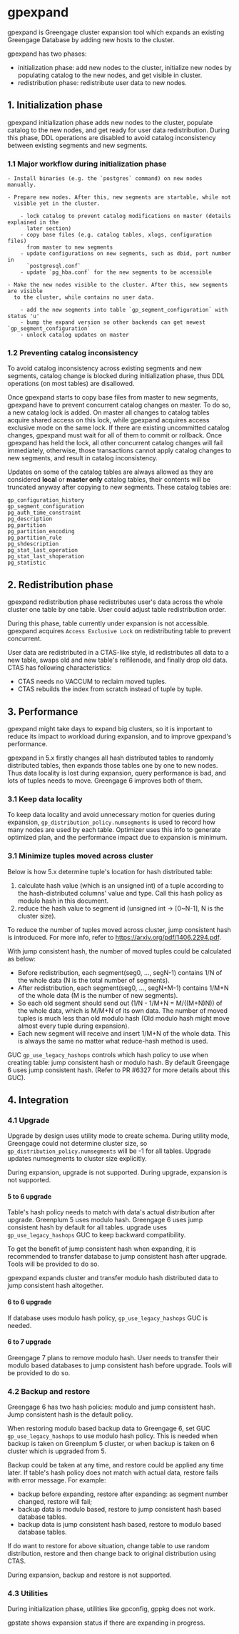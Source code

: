 # gpexpand

gpexpand is Greengage cluster expansion tool which expands an existing Greengage
Database by adding new hosts to the cluster.

gpexpand has two phases:

* initialization phase: add new nodes to the cluster, initialize new nodes by
populating catalog to the new nodes, and get visible in cluster.
* redistribution phase: redistribute user data to new nodes.

## 1. Initialization phase

gpexpand initialization phase adds new nodes to the cluster, populate catalog to the new nodes,
and get ready for user data redistribution. During this phase, DDL operations
are disabled to avoid catalog inconsistency between existing segments and new segments.

### 1.1 Major workflow during initialization phase

	- Install binaries (e.g. the `postgres` command) on new nodes manually.

	- Prepare new nodes. After this, new segments are startable, while not
	  visible yet in the cluster.

		- lock catalog to prevent catalog modifications on master (details explained in the
		  later section)
		- copy base files (e.g. catalog tables, xlogs, configuration files)
		  from master to new segments
		- update configurations on new segments, such as dbid, port number in
		  `postgresql.conf`
		- update `pg_hba.conf` for the new segments to be accessible

	- Make the new nodes visible to the cluster. After this, new segments are visible
	  to the cluster, while contains no user data.

		- add the new segments into table `gp_segment_configuration` with status 'u'
		- bump the expand version so other backends can get newest `gp_segment_configuration`
		- unlock catalog updates on master

### 1.2 Preventing catalog inconsistency

To avoid catalog inconsistency across existing segments and new segments,
catalog change is blocked during initialization phase, thus DDL operations (on most
tables) are disallowed.

Once gpexpand starts to copy base files from master to new segments, gpexpand have to
prevent concurrent catalog changes on master. To do so, a new catalog lock is added.
On master all changes to catalog tables acquire shared access on
this lock, while gpexpand acquires access exclusive mode on the same lock. If
there are existing uncommitted catalog changes, gpexpand must wait for all of
them to commit or rollback. Once gpexpand has held the lock, all other concurrent
catalog changes will fail immediately, otherwise, those transactions cannot apply
catalog changes to new segments, and result in catalog inconsistency.

Updates on some of the catalog tables are always allowed as they are
considered __local__ or __master only__ catalog tables, their contents will be
truncated anyway after copying to new segments. These catalog tables are:

    gp_configuration_history
    gp_segment_configuration
    pg_auth_time_constraint
    pg_description
    pg_partition
    pg_partition_encoding
    pg_partition_rule
    pg_shdescription
    pg_stat_last_operation
    pg_stat_last_shoperation
    pg_statistic

## 2. Redistribution phase

gpexpand redistribution phase redistributes user's data across the whole cluster
one table by one table. User could adjust table redistribution order.

During this phase, table currently under expansion is not accessible. gpexpand
acquires `Access Exclusive Lock` on redistributing table to prevent concurrent.

User data are redistributed in a CTAS-like style, id redistributes all data to
a new table, swaps old and new table's relfilenode, and finally drop old data.
CTAS has following characteristics:

* CTAS needs no VACCUM to reclaim moved tuples.
* CTAS rebuilds the index from scratch instead of tuple by tuple.

## 3. Performance

gpexpand might take days to expand big clusters, so it is important to reduce its
impact to workload during expansion, and to improve gpexpand's performance.

gpexpand in 5.x firstly changes all hash distributed tables to randomly distributed
tables, then expands those tables one by one to new nodes. Thus data locality is
lost during expansion, query performance is bad, and lots of tuples needs to move.
Greengage 6 improves both of them.

### 3.1 Keep data locality

To keep data locality and avoid unnecessary motion for queries during expansion,
`gp_distribution_policy.numsegments` is used to record how many nodes are used by
each table. Optimizer uses this info to generate optimized plan, and the performance
impact due to expansion is minimum.

### 3.1 Minimize tuples moved across cluster

Below is how 5.x determine tuple's location for hash distributed table:

1. calculate hash value (which is an unsigned int) of a tuple according to the
hash-distributed columns' value and type. Call this hash policy as modulo hash
in this document.
2. reduce the hash value to segment id (unsigned int -> [0~N-1], N is the cluster
size).

To reduce the number of tuples moved across cluster, jump consistent hash is
introduced. For more info, refer to https://arxiv.org/pdf/1406.2294.pdf.

With jump consistent hash, the number of moved tuples could be calculated as below:

* Before redistribution, each segment(seg0, ..., segN-1) contains 1/N of the
whole data (N is the total number of segments).
* After redistribution, each segment(seg0, ..., segN+M-1) contains 1/M+N of the
whole data (M is the number of new segments).
* So each old segment should send out (1/N - 1/M+N = M/((M+N)N)) of the whole data,
which is M/M+N of its own data. The number of moved tuples is much less than old
modulo hash (Old modulo hash might move almost every tuple during expansion).
* Each new segment will receive and insert 1/M+N of the whole data. This is
always the same no matter what reduce-hash method is used.

GUC `gp_use_legacy_hashops` controls which hash policy to use when creating table:
jump consistent hash or modulo hash. By default Greengage 6 uses jump consistent
hash. (Refer to PR #6327 for more details about this GUC).

## 4. Integration

### 4.1 Upgrade

Upgrade by design uses utility mode to create schema. During utility mode, Greengage
could not determine cluster size, so `gp_distribution_policy.numsegments` will be
-1 for all tables. Upgrade updates numsegments to cluster size explicitly.

During expansion, upgrade is not supported. During upgrade, expansion is not supported.

#### 5 to 6 upgrade

Table's hash policy needs to match with data's actual distribution after upgrade.
Greenplum 5 uses modulo hash. Greengage 6 uses jump consistent hash by default
for all tables. upgrade uses `gp_use_legacy_hashops` GUC to keep backward
compatibility.

To get the benefit of jump consistent hash when expanding, it is recommended to
transfer database to jump consistent hash after upgrade. Tools will be provided
to do so.

gpexpand expands cluster and transfer modulo hash distributed data to jump
consistent hash altogether.

#### 6 to 6 upgrade

If database uses modulo hash policy, `gp_use_legacy_hashops` GUC is needed.

#### 6 to 7 upgrade

Greengage 7 plans to remove modulo hash. User needs to transfer their modulo based
databases to jump consistent hash before upgrade. Tools will be provided to do so.

### 4.2 Backup and restore

Greengage 6 has two hash policies: modulo and jump consistent hash. Jump consistent
hash is the default policy.

When restoring modulo based backup data to Greengage 6, set GUC
`gp_use_legacy_hashops` to use modulo hash policy. This is needed when backup is
taken on Greenplum 5 cluster, or when backup is taken on 6 cluster which is
upgraded from 5.

Backup could be taken at any time, and restore could be applied any time later.
If table's hash policy does not match with actual data, restore fails with error
message. For example:

- backup before expanding, restore after expanding: as segment number changed,
restore will fail;
- backup data is modulo based, restore to jump consistent hash based database tables.
- backup data is jump consistent hash based, restore to modulo based database tables.

If do want to restore for above situation, change table to use random distribution,
restore and then change back to original distribution using CTAS.

During expansion, backup and restore is not supported.

### 4.3 Utilities

During initialization phase, utilities like gpconfig, gppkg does not work.

gpstate shows expansion status if there are expanding in progress.
